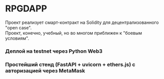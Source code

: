 # RPGDAPP
Проект реализует смарт-контракт на Solidity для децентрализованного "open case".  
Проект, конечно, учебный, но во многом приближен к "боевым условиям".

### Деплой на testnet через Python Web3
### Простейший стенд (FastAPI + uvicorn + ethers.js) с авторизацией через MetaMask
